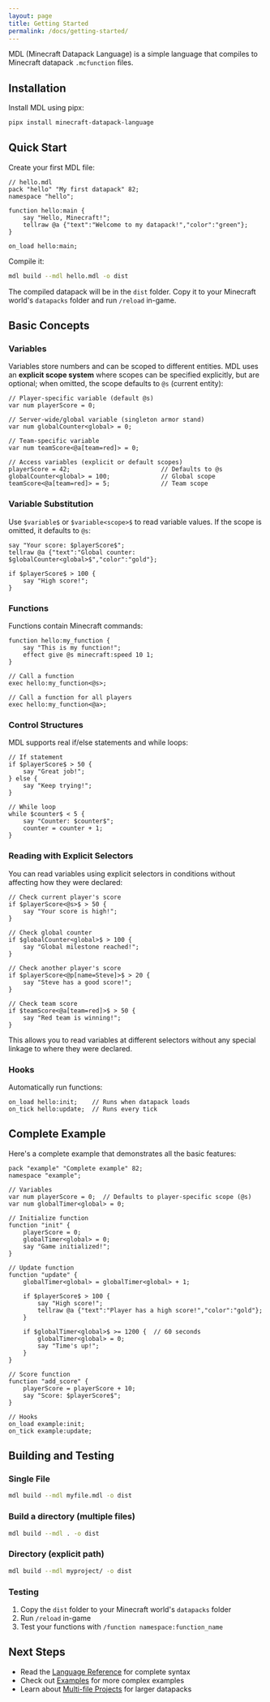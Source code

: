 ```yaml
---
layout: page
title: Getting Started
permalink: /docs/getting-started/
---
```


MDL (Minecraft Datapack Language) is a simple language that compiles to Minecraft datapack `.mcfunction` files.

## Installation

Install MDL using pipx:

```bash
pipx install minecraft-datapack-language
```

## Quick Start

Create your first MDL file:

```mdl
// hello.mdl
pack "hello" "My first datapack" 82;
namespace "hello";

function hello:main {
    say "Hello, Minecraft!";
    tellraw @a {"text":"Welcome to my datapack!","color":"green"};
}

on_load hello:main;
```

Compile it:

```bash
mdl build --mdl hello.mdl -o dist
```

The compiled datapack will be in the `dist` folder. Copy it to your Minecraft world's `datapacks` folder and run `/reload` in-game.

## Basic Concepts

### Variables

Variables store numbers and can be scoped to different entities. MDL uses an **explicit scope system** where scopes can be specified explicitly, but are optional; when omitted, the scope defaults to `@s` (current entity):

```mdl
// Player-specific variable (default @s)
var num playerScore = 0;

// Server-wide/global variable (singleton armor stand)
var num globalCounter<global> = 0;

// Team-specific variable
var num teamScore<@a[team=red]> = 0;

// Access variables (explicit or default scopes)
playerScore = 42;                         // Defaults to @s
globalCounter<global> = 100;              // Global scope
teamScore<@a[team=red]> = 5;              // Team scope
```

### Variable Substitution

Use `$variable$` or `$variable<scope>$` to read variable values. If the scope is omitted, it defaults to `@s`:

```mdl
say "Your score: $playerScore$";
tellraw @a {"text":"Global counter: $globalCounter<global>$","color":"gold"};

if $playerScore$ > 100 {
    say "High score!";
}
```

### Functions

Functions contain Minecraft commands:

```mdl
function hello:my_function {
    say "This is my function!";
    effect give @s minecraft:speed 10 1;
}

// Call a function
exec hello:my_function<@s>;

// Call a function for all players
exec hello:my_function<@a>;
```

### Control Structures

MDL supports real if/else statements and while loops:

```mdl
// If statement
if $playerScore$ > 50 {
    say "Great job!";
} else {
    say "Keep trying!";
}

// While loop
while $counter$ < 5 {
    say "Counter: $counter$";
    counter = counter + 1;
}
```

### Reading with Explicit Selectors

You can read variables using explicit selectors in conditions without affecting how they were declared:

```mdl
// Check current player's score
if $playerScore<@s>$ > 50 {
    say "Your score is high!";
}

// Check global counter
if $globalCounter<global>$ > 100 {
    say "Global milestone reached!";
}

// Check another player's score
if $playerScore<@p[name=Steve]>$ > 20 {
    say "Steve has a good score!";
}

// Check team score
if $teamScore<@a[team=red]>$ > 50 {
    say "Red team is winning!";
}
```

This allows you to read variables at different selectors without any special linkage to where they were declared.

### Hooks

Automatically run functions:

```mdl
on_load hello:init;    // Runs when datapack loads
on_tick hello:update;  // Runs every tick
```

## Complete Example

Here's a complete example that demonstrates all the basic features:

```mdl
pack "example" "Complete example" 82;
namespace "example";

// Variables
var num playerScore = 0;  // Defaults to player-specific scope (@s)
var num globalTimer<global> = 0;

// Initialize function
function "init" {
    playerScore = 0;
    globalTimer<global> = 0;
    say "Game initialized!";
}

// Update function
function "update" {
    globalTimer<global> = globalTimer<global> + 1;
    
    if $playerScore$ > 100 {
        say "High score!";
        tellraw @a {"text":"Player has a high score!","color":"gold"};
    }
    
    if $globalTimer<global>$ >= 1200 {  // 60 seconds
        globalTimer<global> = 0;
        say "Time's up!";
    }
}

// Score function
function "add_score" {
    playerScore = playerScore + 10;
    say "Score: $playerScore$";
}

// Hooks
on_load example:init;
on_tick example:update;
```

## Building and Testing

### Single File
```bash
mdl build --mdl myfile.mdl -o dist
```

### Build a directory (multiple files)
```bash
mdl build --mdl . -o dist
```

### Directory (explicit path)
```bash
mdl build --mdl myproject/ -o dist
```

### Testing
1. Copy the `dist` folder to your Minecraft world's `datapacks` folder
2. Run `/reload` in-game
3. Test your functions with `/function namespace:function_name`

## Next Steps

- Read the [Language Reference](language-reference.md) for complete syntax
- Check out [Examples](examples.md) for more complex examples
- Learn about [Multi-file Projects](multi-file-projects.md) for larger datapacks